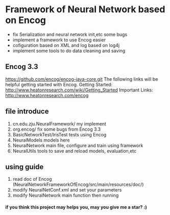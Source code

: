 # Framework of Neural Network based on Encog
* fix Serialization and neural network init,etc some bugs
* implement a framework to use Encog easier
* cofiguration based on XML and log based on log4j
* implement some tools to do data cleaning and saving


## Encog 3.3

https://github.com/encog/encog-java-core.git
The following links will be helpful getting started with Encog.
Getting Started:
http://www.heatonresearch.com/wiki/Getting_Started
Important Links:
http://www.heatonresearch.com/encog

## file introduce

1. cn.edu.zju.NeuralFramework/   my implement
2. org.encog/                    fix some bugs from Encog 3.3
3. BasicNetworkTest/IrisTest     tests using Encog
4. NeuralModels                  models here
5. NeuralNetwork                 main file, configure and train using framework
6. NeuralUtils                   tools to save and reload models, evaluation,etc

## using guide
1. read doc of Encog (NeuralNetworkFrameworkOfEncog/src/main/resources/doc/)
2. modify  NeuralNetConf.xml and set your parameters
3. modify NeuralNetwork main function then running

#### if you think this project may helps you, may you give me a star? :)